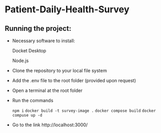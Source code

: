 # Patient-Daily-Health-Survey

## Running the project:
- Necessary software to install:
  
  Docket Desktop
  
  Node.js

- Clone the repository to your local file system
- Add the .env file to the root folder (provided upon request)
- Open a terminal at the root folder
- Run the commands

  ```npm i```
  ```docker build -t survey-image .```
  ```docker compose build```
  ```docker compuse up -d```

- Go to the link http://localhost:3000/
